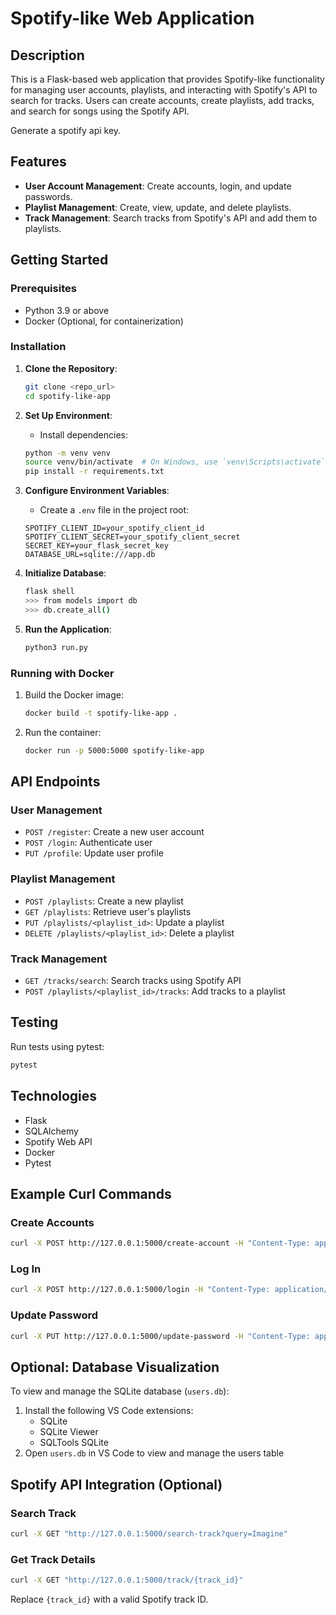 # Spotify-like Web Application

## Description
This is a Flask-based web application that provides Spotify-like functionality for managing user accounts, playlists, and interacting with Spotify's API to search for tracks. Users can create accounts, create playlists, add tracks, and search for songs using the Spotify API.

Generate a spotify api key.

## Features
- **User Account Management**: Create accounts, login, and update passwords.
- **Playlist Management**: Create, view, update, and delete playlists.
- **Track Management**: Search tracks from Spotify's API and add them to playlists.

## Getting Started

### Prerequisites
- Python 3.9 or above
- Docker (Optional, for containerization)

### Installation

1. **Clone the Repository**:
   ```sh
   git clone <repo_url>
   cd spotify-like-app
   ```

2. **Set Up Environment**:
   * Install dependencies:
   ```sh
   python -m venv venv
   source venv/bin/activate  # On Windows, use `venv\Scripts\activate`
   pip install -r requirements.txt
   ```

3. **Configure Environment Variables**:
   * Create a `.env` file in the project root:
   ```
   SPOTIFY_CLIENT_ID=your_spotify_client_id
   SPOTIFY_CLIENT_SECRET=your_spotify_client_secret
   SECRET_KEY=your_flask_secret_key
   DATABASE_URL=sqlite:///app.db
   ```

4. **Initialize Database**:
   ```sh
   flask shell
   >>> from models import db
   >>> db.create_all()
   ```

5. **Run the Application**:
   ```sh
   python3 run.py
   ```

### Running with Docker
1. Build the Docker image:
   ```sh
   docker build -t spotify-like-app .
   ```

2. Run the container:
   ```sh
   docker run -p 5000:5000 spotify-like-app
   ```

## API Endpoints

### User Management
- `POST /register`: Create a new user account
- `POST /login`: Authenticate user
- `PUT /profile`: Update user profile

### Playlist Management
- `POST /playlists`: Create a new playlist
- `GET /playlists`: Retrieve user's playlists
- `PUT /playlists/<playlist_id>`: Update a playlist
- `DELETE /playlists/<playlist_id>`: Delete a playlist

### Track Management
- `GET /tracks/search`: Search tracks using Spotify API
- `POST /playlists/<playlist_id>/tracks`: Add tracks to a playlist

## Testing
Run tests using pytest:
```sh
pytest
```

## Technologies
- Flask
- SQLAlchemy
- Spotify Web API
- Docker
- Pytest

## Example Curl Commands

### Create Accounts
```bash
curl -X POST http://127.0.0.1:5000/create-account -H "Content-Type: application/json" -d '{"username": "accountN1", "password": "CS411"}'
```

### Log In
```bash
curl -X POST http://127.0.0.1:5000/login -H "Content-Type: application/json" -d '{"username": "accountN1", "password": "CS411"}'
```

### Update Password
```bash
curl -X PUT http://127.0.0.1:5000/update-password -H "Content-Type: application/json" -d '{"username": "accountN1", "old_password": "CS411", "new_password": "ILOVECS411"}'
```

## Optional: Database Visualization

To view and manage the SQLite database (`users.db`):
1. Install the following VS Code extensions:
   - SQLite
   - SQLite Viewer
   - SQLTools SQLite
2. Open `users.db` in VS Code to view and manage the users table

## Spotify API Integration (Optional)

### Search Track
```bash
curl -X GET "http://127.0.0.1:5000/search-track?query=Imagine"
```

### Get Track Details
```bash
curl -X GET "http://127.0.0.1:5000/track/{track_id}"
```
Replace `{track_id}` with a valid Spotify track ID.


